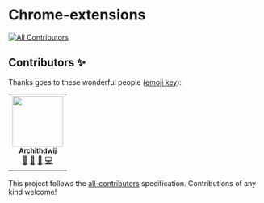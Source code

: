 # Chrome-extensions
<!-- ALL-CONTRIBUTORS-BADGE:START - Do not remove or modify this section -->
[![All Contributors](https://img.shields.io/badge/all_contributors-1-orange.svg?style=flat-square)](#contributors-)
<!-- ALL-CONTRIBUTORS-BADGE:END -->
## Contributors ✨

Thanks goes to these wonderful people ([emoji key](https://allcontributors.org/docs/en/emoji-key)):

<!-- ALL-CONTRIBUTORS-LIST:START - Do not remove or modify this section -->
<!-- prettier-ignore-start -->
<!-- markdownlint-disable -->
<table>
  <tr>
    <td align="center"><a href="https://github.com/archithdwij"><img src="https://avatars.githubusercontent.com/u/30730368?v=4?s=100" width="100px;" alt=""/><br /><sub><b>Archithdwij</b></sub></a><br /><a href="#maintenance-archithdwij" title="Maintenance">🚧</a> <a href="https://github.com/Crio-WFH/Chrome-extensions/pulls?q=is%3Apr+reviewed-by%3Aarchithdwij" title="Reviewed Pull Requests">👀</a> <a href="https://github.com/Crio-WFH/Chrome-extensions/commits?author=archithdwij" title="Documentation">📖</a> <a href="https://github.com/Crio-WFH/Chrome-extensions/commits?author=archithdwij" title="Code">💻</a></td>
  </tr>
</table>

<!-- markdownlint-restore -->
<!-- prettier-ignore-end -->

<!-- ALL-CONTRIBUTORS-LIST:END -->

This project follows the [all-contributors](https://github.com/all-contributors/all-contributors) specification. Contributions of any kind welcome!